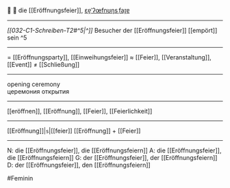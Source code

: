 🎉 🔴 die [[Eröffnungsfeier]], [ɛɐ̯ˈʔœfnʊŋsˌfaɪ̯ɐ](https://youglish.com/pronounce/Eröffnungsfeier/german)

---
*[[032-C1-Schreiben-T2#^5|^]]* Besucher der [[Eröffnungsfeier]] [[empört]] sein ^5


---
= [[Eröffnungsparty]], [[Einweihungsfeier]]
≈ [[Feier]], [[Veranstaltung]], [[Event]]
≠ [[Schließung]]

---
opening ceremony  
церемония открытия

---
[[eröffnen]], [[Eröffnung]], [[Feier]], [[Feierlichkeit]]

---
[[Eröffnung]]|`s`|[[feier]]
[[Eröffnung]] + [[Feier]]


---
N: die [[Eröffnungsfeier]], die [[Eröffnungsfeiern]]
A: die [[Eröffnungsfeier]], die [[Eröffnungsfeiern]]
G: der [[Eröffnungsfeier]], der [[Eröffnungsfeiern]]
D: der [[Eröffnungsfeier]], den [[Eröffnungsfeiern]]


#Feminin 